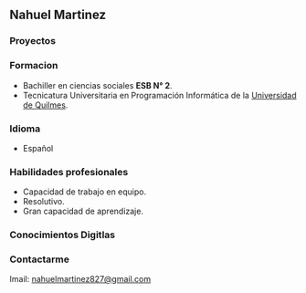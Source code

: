 ## Nahuel Martinez 
### Proyectos 

### Formacion
-    Bachiller en ciencias sociales **ESB N° 2**.
-    Tecnicatura Universitaria en Programación Informática de la [Universidad de Quilmes](http://www.unq.edu.ar).
### Idioma
-  Español 
### Habilidades profesionales
-  Capacidad de trabajo en equipo.
-  Resolutivo.
-  Gran capacidad de aprendizaje.
### Conocimientos Digitlas 

### Contactarme
Imail: nahuelmartinez827@gmail.com 